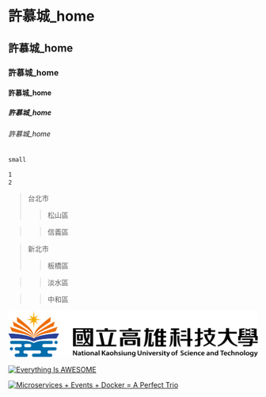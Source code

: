 # 許慕城_home
## 許慕城_home
### 許慕城_home
#### 許慕城_home
##### 許慕城_home
###### 許慕城_home
`small`
```BIG
1
2
```
>台北市
>>松山區

>>信義區

>新北市
>>板橋區

>>淡水區

>>中和區

![NKUST](nkust.png "NKUST")

[![Everything Is AWESOME](https://img.youtube.com/vi/StTqXEQ2l-Y/0.jpg)](https://www.youtube.com/watch?v=StTqXEQ2l-Y "Everything Is AWESOME")

[![Microservices + Events + Docker = A Perfect Trio](https://img.youtube.com/vi/sSm2dRarhPo/0.jpg)](https://www.youtube.com/watch?v=sSm2dRarhPo "Microservices + Events + Docker = A Perfect Trio")
